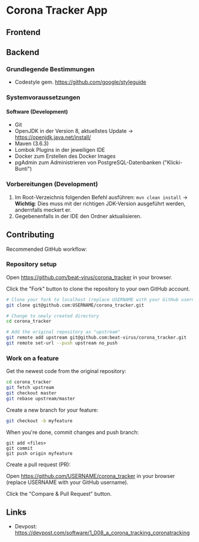 # Corona Tracker App
## Frontend

## Backend
### Grundlegende Bestimmungen
- Codestyle gem. https://github.com/google/styleguide
### Systemvoraussetzungen
#### Software (Development)
- Git
- OpenJDK in der Version 8, aktuellstes Update -> https://openjdk.java.net/install/
- Maven (3.6.3)
- Lombok Plugins in der jeweiligen IDE
- Docker zum Erstellen des Docker Images
- pgAdmin zum Administrieren von PostgreSQL-Datenbanken ("Klicki-Bunti")

### Vorbereitungen (Development)
1. Im Root-Verzeichnis folgenden Befehl ausführen: `mvn clean install` -> **Wichtig**: Dies muss mit der richtigen JDK-Version ausgeführt werden, andernfalls meckert er.
2. Gegebenenfalls in der IDE den Ordner aktualisieren.

## Contributing

Recommended GitHub workflow:

### Repository setup

Open https://github.com/beat-virus/corona_tracker in your browser.

Click the "Fork" button to clone the repository to your own GitHub account.

```bash
# Clone your fork to localhost (replace USERNAME with your GitHub username):
git clone git@github.com:USERNAME/corona_tracker.git

# Change to newly created directory
cd corona_tracker

# Add the original repository as "upstream"
git remote add upstream git@github.com:beat-virus/corona_tracker.git
git remote set-url --push upstream no_push
```

### Work on a feature

Get the newest code from the original repository:

```bash
cd corona_tracker
git fetch upstream
git checkout master
git rebase upstream/master
```

Create a new branch for your feature:

```bash
git checkout -b myfeature
```

When you're done, commit changes and push branch:

```
git add <files>
git commit
git push origin myfeature
```

Create a pull request (PR):

Open https://github.com/USERNAME/corona_tracker in your browser (replace USERNAME with your GitHub username).

Click the "Compare & Pull Request" button.

## Links

- Devpost: https://devpost.com/software/1_008_a_corona_tracking_coronatracking
